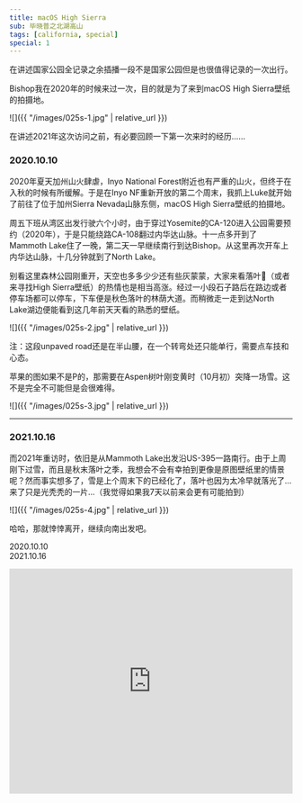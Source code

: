```yaml
---
title: macOS High Sierra
sub: 毕晓普之北湖高山
tags: [california, special]
special: 1
---
```


在讲述国家公园全记录之余插播一段不是国家公园但是也很值得记录的一次出行。

Bishop我在2020年的时候来过一次，目的就是为了来到macOS High Sierra壁纸的拍摄地。

![]({{ "/images/025s-1.jpg" | relative_url }})

在讲述2021年这次访问之前，有必要回顾一下第一次来时的经历……

### 2020.10.10

2020年夏天加州山火肆虐，Inyo National Forest附近也有严重的山火，但终于在入秋的时候有所缓解。于是在Inyo NF重新开放的第二个周末，我抓上Luke就开始了前往了位于加州Sierra Nevada山脉东侧，macOS High Sierra壁纸的拍摄地。

周五下班从湾区出发行驶六个小时，由于穿过Yosemite的CA-120进入公园需要预约（2020年），于是只能绕路CA-108翻过内华达山脉。十一点多开到了Mammoth Lake住了一晚，第二天一早继续南行到达Bishop。从这里再次开车上内华达山脉，十几分钟就到了North Lake。

别看这里森林公园刚重开，天空也多多少少还有些灰蒙蒙，大家来看落叶🍂（或者来寻找High Sierra壁纸）的热情也是相当高涨。经过一小段石子路后在路边或者停车场都可以停车，下车便是秋色落叶的林荫大道。而稍微走一走到达North Lake湖边便能看到这几年前天天看的熟悉的壁纸。

![]({{ "/images/025s-2.jpg" | relative_url }})

注：这段unpaved road还是在半山腰，在一个转弯处还只能单行，需要点车技和心态。

苹果的图如果不是P的，那需要在Aspen树叶刚变黄时（10月初）突降一场雪。这不是完全不可能但是会很难得。

![]({{ "/images/025s-3.jpg" | relative_url }})

---

### 2021.10.16

而2021年重访时，依旧是从Mammoth Lake出发沿US-395一路南行。由于上周刚下过雪，而且是秋末落叶之季，我想会不会有幸拍到更像是原图壁纸里的情景呢？然而事实想多了，雪是上个周末下的已经化了，落叶也因为太冷早就落光了…来了只是光秃秃的一片…（我觉得如果我7天以前来会更有可能拍到）

![]({{ "/images/025s-4.jpg" | relative_url }})

哈哈，那就悻悻离开，继续向南出发吧。

2020.10.10<br>
2021.10.16

<iframe src="https://www.google.com/maps/embed?pb=!1m14!1m8!1m3!1d406617.52369355457!2d-118.6169231!3d37.2311102!3m2!1i1024!2i768!4f13.1!3m3!1m2!1s0x80be21327e4dd4e3%3A0xfb6e74f3a13f8595!2sNorth%20Lake!5e0!3m2!1sen!2sus!4v1652243322342!5m2!1sen!2sus" width="100%" height="400" style="border:0;" allowfullscreen="" loading="lazy" referrerpolicy="no-referrer-when-downgrade"></iframe>
